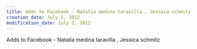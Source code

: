 ```yaml
---
title: Adds to Facebook - Natalia medina taravilla , Jessica schmitz
creation_date: July 2, 2012
modification_date: July 2, 2012
---
```



Adds to Facebook - Natalia medina taravilla , Jessica schmitz 
